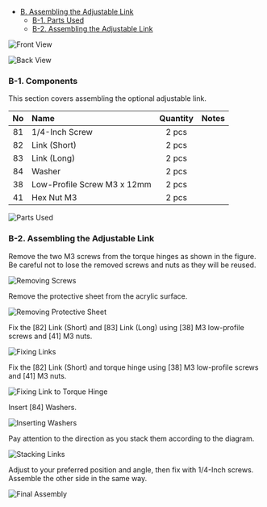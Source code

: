 <!-- ### Monkeypad Build Guide Top Page is here [English](01_build_guide.md)  -->

- [B. Assembling the Adjustable Link](B02_Adjustable_Link.md)
  - [B-1. Parts Used](./B02_Adjustable_Link.md/#b-1Components)
  - [B-2. Assembling the Adjustable Link](./B02_Adjustable_Link.md/#b-2Assembling-the-Adjustable-Link)  

![Front View](../images/B02/monkeypad_b02_00_front.jpg)

![Back View](../images/B02/monkeypad_b02_00_back.jpg)

### B-1. Components

This section covers assembling the optional adjustable link.

| No | Name | Quantity | Notes |
|:-:|:---|:---:|:---:|
| 81 | 1/4-Inch Screw | 2 pcs | |
| 82 | Link (Short) | 2 pcs | |
| 83 | Link (Long) | 2 pcs | |
| 84 | Washer | 2 pcs | |
| 38 | Low-Profile Screw M3 x 12mm | 2 pcs | |
| 41 | Hex Nut M3 | 2 pcs | |

![Parts Used](../images/B02/monkeypad_b02_01.jpg)

### B-2. Assembling the Adjustable Link

Remove the two M3 screws from the torque hinges as shown in the figure. Be careful not to lose the removed screws and nuts as they will be reused.

![Removing Screws](../images/B02/monkeypad_b02_02.jpg)

Remove the protective sheet from the acrylic surface.

![Removing Protective Sheet](../images/B02/monkeypad_b02_03.jpg) 

Fix the [82] Link (Short) and [83] Link (Long) using [38] M3 low-profile screws and [41] M3 nuts.

![Fixing Links](../images/B02/monkeypad_b02_04.jpg)  

Fix the [82] Link (Short) and torque hinge using [38] M3 low-profile screws and [41] M3 nuts.

![Fixing Link to Torque Hinge](../images/B02/monkeypad_b02_05.jpg)  

Insert [84] Washers.

![Inserting Washers](../images/B02/monkeypad_b02_06.jpg)  

Pay attention to the direction as you stack them according to the diagram.

![Stacking Links](../images/B02/monkeypad_b02_07.jpg)  

Adjust to your preferred position and angle, then fix with 1/4-Inch screws. Assemble the other side in the same way.

![Final Assembly](../images/B02/monkeypad_b02_08.jpg)  
